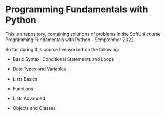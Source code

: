 # Programming Fundamentals with Python
This is a repository, containing solutions of problems in the SoftUni course Programming Fundamentals with Python - Semptember 2022.


So far, during this course I've worked on the following:
- Basic Syntax, Conditional Statements and Loops

- Data Types and Variables

- Lists Basics

- Functions

- Lists Advanced

- Objects and Classes
